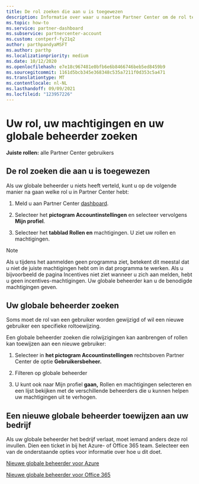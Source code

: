 ```yaml
---
title: De rol zoeken die aan u is toegewezen
description: Informatie over waar u naartoe Partner Center om de rol te vinden die aan u is toegewezen, uw machtigingen en uw globale beheerder.
ms.topic: how-to
ms.service: partner-dashboard
ms.subservice: partnercenter-account
ms.custom: contperf-fy21q2
author: parthpandyaMSFT
ms.author: parthp
ms.localizationpriority: medium
ms.date: 10/12/2020
ms.openlocfilehash: e7e18c967481e0bfb6e6b8466746beb5ed8459b9
ms.sourcegitcommit: 1161d5bcb345e368348c535a7211f0d353c5a471
ms.translationtype: MT
ms.contentlocale: nl-NL
ms.lasthandoff: 09/09/2021
ms.locfileid: "123957226"
---
```

# <a name="find-your-role-your-permissions-and-your-global-admin"></a>Uw rol, uw machtigingen en uw globale beheerder zoeken


**Juiste rollen:** alle Partner Center gebruikers

## <a name="find-the-role-youve-been-assigned"></a>De rol zoeken die aan u is toegewezen

Als uw globale beheerder u niets heeft verteld, kunt u op de volgende manier na gaan welke rol u in Partner Center hebt:

1. Meld u aan Partner Center [dashboard](https://partner.microsoft.com/dashboard/home).

1. Selecteer het **pictogram Accountinstellingen** en selecteer vervolgens **Mijn profiel**.
 
1. Selecteer het **tabblad Rollen en** machtigingen. U ziet uw rollen en machtigingen.
 
>[!Note]
>Als u tijdens het aanmelden geen programma ziet, betekent dit meestal dat u niet de juiste machtigingen hebt om in dat programma te werken. Als u bijvoorbeeld de pagina Incentives niet ziet wanneer u zich aan melden, hebt u geen incentives-machtigingen. Uw globale beheerder kan u de benodigde machtigingen geven.

## <a name="find-your-global-admin"></a>Uw globale beheerder zoeken

Soms moet de rol van een gebruiker worden gewijzigd of wil een nieuwe gebruiker een specifieke roltoewijzing.

Een globale beheerder zoeken die rolwijzigingen kan aanbrengen of rollen kan toewijzen aan een nieuwe gebruiker: 

1. Selecteer in **het pictogram Accountinstellingen** rechtsboven Partner Center de optie **Gebruikersbeheer.**

1. Filteren op globale beheerder

1. U kunt ook naar Mijn profiel **gaan,** Rollen en machtigingen selecteren en een lijst bekijken met de verschillende beheerders die u kunnen helpen uw machtigingen uit te verhogen.  


## <a name="get-a-new-global-admin-assigned-to-your-company"></a>Een nieuwe globale beheerder toewijzen aan uw bedrijf

Als uw globale beheerder het bedrijf verlaat, moet iemand anders deze rol invullen. Dien een ticket in bij het Azure- of Office 365 team. Selecteer een van de onderstaande opties voor informatie over hoe u dit doet.

[Nieuwe globale beheerder voor Azure](https://support.microsoft.com/help/4505981/what-to-do-if-the-only-admin-for-your-mpn-program-has-left-the-company)

[Nieuwe globale beheerder voor Office 365](https://admin.microsoft.com/)

